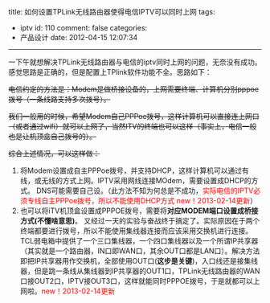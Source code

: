 title: 如何设置TPLink无线路由器使得电信IPTV可以同时上网
tags:
  - iptv
id: 110
comment: false
categories:
  - 产品设计
date: 2012-04-15 12:07:34
---

一下午就想解决TPLink无线路由器与电信的iptv同时上网的问题，无奈没有成功。感觉思路是正确的，但是配置上TPlink软件功能不全。思路如下：

<del datetime="2013-02-14T02:48:23+00:00">电信约定的方法是：Modem是做桥接设备的，上网需要终端、计算机分别pppoe拨号（一条线路支持多次拨号）。</del>

<del datetime="2013-02-14T02:48:23+00:00">我们一般用的时候，希望Modem自己PPPoe拨号，这样计算机可以直接连上网口（或者通过wifi）就可以上网了，当然ITV的终端也可以这样（事实上，电信一般也是让机顶盒自己拨号的）。</del>

<del datetime="2013-02-14T02:48:23+00:00">综合上述情况，可以这样做：</del>

1.  将Modem设置成自主PPPoe拨号，并支持DHCP，这样计算机可以通过有线，或无线的方式上网。IPTV采用网线连接MOdem，需要设置成DHCP的方式。 DNS可能需要自己设。（此方法不知为何总是不成功，<span style="color: #ff0000;">实际电信的IPTV必须专线自主PPPoe拨号，所以不能使用DHCP方式 new！2013-02-14更新</span>）
2.  也可以将iTV机顶盒设置成PPPOE拨号，需要将**对应MODEM端口设置成桥接方式(不懂啥意思)**。
又经过一天的实验与奋战终于搞定了。实际原因在于两个终端都要进行拨号，所以不能使用集线器连接而应该采用交换机进行连接。TCL弱电箱中提供了一个三口集线器，一个四口集线器以及一个所谓IP共享器（其实就是一个路由器，IN口即WAN口，其余OUT口都是LAN口）。解决方法即把IP共享器用作交换机，全部使用OUT口(**这步是关键**)，入口线还是接集线器，但是跳一条线从集线器到IP共享器的OUT1口，TPLink无线路由器的WAN口接OUT2口，IPTV接OUT3口，这样就能同时PPPOE拨号，于是就都可以上网啦。<span style="color: #ff0000;">new！2013-02-14更新</span>